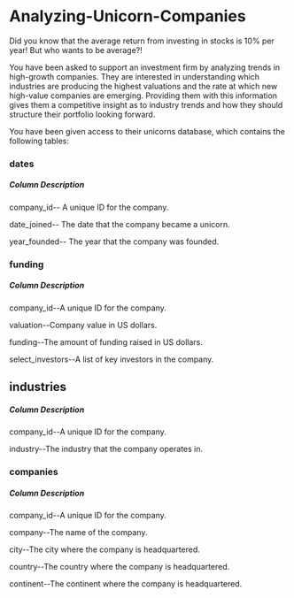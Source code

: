 # Analyzing-Unicorn-Companies

Did you know that the average return from investing in stocks is 10% per year! But who wants to be average?!

You have been asked to support an investment firm by analyzing trends in high-growth companies. They are interested in understanding which industries are producing the highest valuations and the rate at which new high-value companies are emerging. Providing them with this information gives them a competitive insight as to industry trends and how they should structure their portfolio looking forward.

You have been given access to their unicorns database, which contains the following tables:

### dates

##### Column	            Description

company_id--	        A unique ID for the company.

date_joined--        The date that the company became a unicorn.

year_founded--     The year that the company was founded.

### funding

##### Column	Description

company_id--A unique ID for the company.

valuation--Company value in US dollars.

funding--The amount of funding raised in US dollars.

select_investors--A list of key investors in the company.

## industries

##### Column	Description

company_id--A unique ID for the company.

industry--The industry that the company operates in.

### companies

##### Column	Description

company_id--A unique ID for the company.

company--The name of the company.

city--The city where the company is headquartered.

country--The country where the company is headquartered.

continent--The continent where the company is headquartered.
